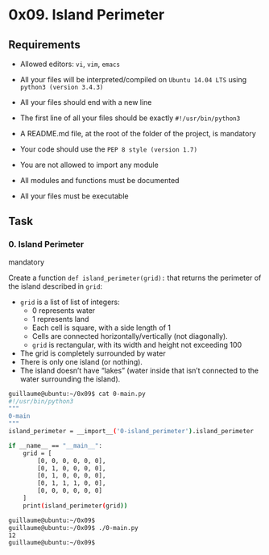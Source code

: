 # 0x09. Island Perimeter

## Requirements

- Allowed editors: `vi`, `vim`, `emacs`

- All your files will be interpreted/compiled on `Ubuntu 14.04 LTS` using `python3 (version 3.4.3)`

- All your files should end with a new line
- The first line of all your files should be exactly `#!/usr/bin/python3`

- A README.md file, at the root of the folder of the project, is mandatory

- Your code should use the `PEP 8 style (version 1.7)`

- You are not allowed to import any module

- All modules and functions must be documented

- All your files must be executable

## Task

### 0. Island Perimeter

mandatory

Create a function  `def island_perimeter(grid):`  that returns the perimeter of the island described in  `grid`:

-   `grid`  is a list of list of integers:
    -   0 represents water
    -   1 represents land
    -   Each cell is square, with a side length of 1
    -   Cells are connected horizontally/vertically (not diagonally).
    -   `grid`  is rectangular, with its width and height not exceeding 100
-   The grid is completely surrounded by water
-   There is only one island (or nothing).
-   The island doesn’t have “lakes” (water inside that isn’t connected to the water surrounding the island).

```bash
guillaume@ubuntu:~/0x09$ cat 0-main.py
#!/usr/bin/python3
"""
0-main
"""
island_perimeter = __import__('0-island_perimeter').island_perimeter

if __name__ == "__main__":
    grid = [
        [0, 0, 0, 0, 0, 0],
        [0, 1, 0, 0, 0, 0],
        [0, 1, 0, 0, 0, 0],
        [0, 1, 1, 1, 0, 0],
        [0, 0, 0, 0, 0, 0]
    ]
    print(island_perimeter(grid))

guillaume@ubuntu:~/0x09$ 
guillaume@ubuntu:~/0x09$ ./0-main.py
12
guillaume@ubuntu:~/0x09$ 

```
